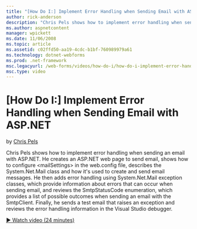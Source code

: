 ```yaml
---
title: "[How Do I:] Implement Error Handling when Sending Email with ASP.NET | Microsoft Docs"
author: rick-anderson
description: "Chris Pels shows how to implement error handling when sending an email with ASP.NET. He creates an ASP.NET web page to send email, shows how to configure &lt..."
ms.author: aspnetcontent
manager: wpickett
ms.date: 11/06/2008
ms.topic: article
ms.assetid: c02ffd50-aa19-4cdc-b1bf-760989979a61
ms.technology: dotnet-webforms
ms.prod: .net-framework
msc.legacyurl: /web-forms/videos/how-do-i/how-do-i-implement-error-handling-when-sending-email-with-aspnet
msc.type: video
---
```

[How Do I:] Implement Error Handling when Sending Email with ASP.NET
====================
by [Chris Pels](https://twitter.com/chrispels)

Chris Pels shows how to implement error handling when sending an email with ASP.NET. He creates an ASP.NET web page to send email, shows how to configure &lt;mailSettings&gt; in the web.config file, describes the System.Net.Mail class and how it's used to create and send email messages. He then adds error handling using System.Net.Mail exception classes, which provide information about errors that can occur when sending email, and reviews the SmtpStatusCode enumeration, which provides a list of possible outcomes when sending an email with the SmtpClient. Finally, he sends a test email that raises an exception and reviews the error handling information in the Visual Studio debugger.

[&#9654; Watch video (24 minutes)](https://channel9.msdn.com/Blogs/ASP-NET-Site-Videos/how-do-i-implement-error-handling-when-sending-email-with-aspnet)